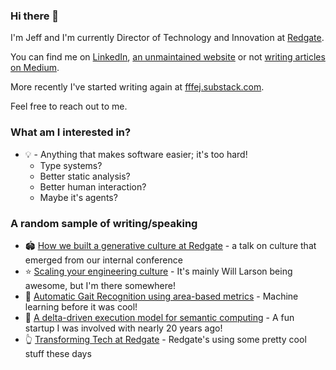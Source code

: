 ### Hi there 👋

I'm Jeff and I'm currently Director of Technology and Innovation at [Redgate](https://www.red-gate.com/).

You can find me on [LinkedIn](https://www.linkedin.com/in/fffej/), [an unmaintained website](https://www.fatvat.co.uk/) or not [writing articles on Medium](https://jeff-foster.medium.com/).

More recently I've started writing again at [fffej.substack.com](https://fffej.substack.com).

Feel free to reach out to me.

### What am I interested in?

* 💡  - Anything that makes software easier; it's too hard!
  * Type systems?
  * Better static analysis?
  * Better human interaction?
  * Maybe it's agents?

### A random sample of writing/speaking

* 🏟️ [How we built a generative culture at Redgate](https://www.infoq.com/presentations/redgate-westrum-model/) - a talk on culture that emerged from our internal conference
* ⭐ [Scaling your engineering culture](https://podcasts.google.com/feed/aHR0cHM6Ly9pbmdlbmlvdXNseXNpbXBsZS5saWJzeW4uY29tL3Jzcw/episode/NDI4MjZiYTAtNTNiNy00NWU3LWFlYTAtMDNkMDg4NGFmNDY4?sa=X&ved=0CAUQkfYCahcKEwjoveyd5vbwAhUAAAAAHQAAAAAQAQ) - It's mainly Will Larson being awesome, but I'm there somewhere!
* 🚶 [Automatic Gait Recognition using area-based metrics](https://eprints.soton.ac.uk/258454/1/foster_prl.pdf) - Machine learning before it was cool!
* 📜 [A delta-driven execution model for semantic computing](https://dl.acm.org/doi/abs/10.1145/1094855.1094871) - A fun startup I was involved with nearly 20 years ago!
* 👆 [Transforming Tech at Redgate](https://medium.com/ingeniouslysimple/the-evolution-of-tech-at-redgate-3ebbe6f30ced) - Redgate's using some pretty cool stuff these days

